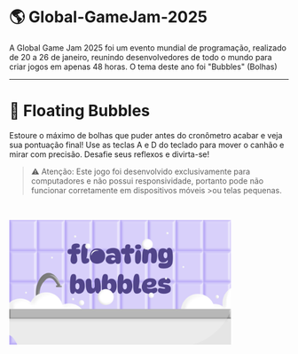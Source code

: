 # 🌎 Global-GameJam-2025
A Global Game Jam 2025 foi um evento mundial de programação, realizado de 20 a 26 de janeiro, reunindo desenvolvedores de todo o mundo para criar jogos em apenas 48 horas. O tema deste ano foi "Bubbles" (Bolhas)

---

# 🫧 Floating Bubbles
Estoure o máximo de bolhas que puder antes do cronômetro acabar e veja sua pontuação final!
Use as teclas A e D do teclado para mover o canhão e mirar com precisão.
Desafie seus reflexos e divirta-se!

>⚠️ Atenção: Este jogo foi desenvolvido exclusivamente para computadores e não possui responsividade, portanto pode não funcionar corretamente em dispositivos móveis >ou telas pequenas.

<br>

<p align="left">
    <img width="400px" src="floatingBubbles.png">
</p>
